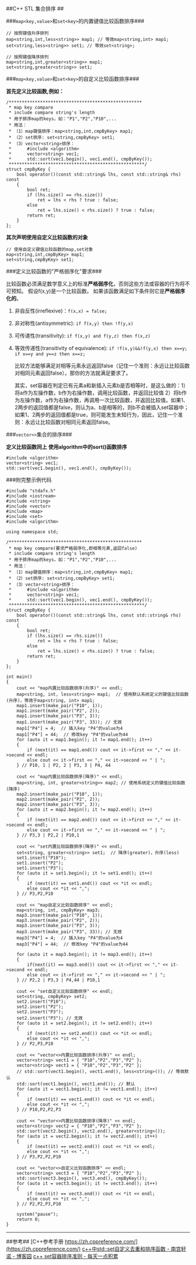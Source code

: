 ##C++ STL 集合排序 ##

###`map<key,value>`和`set<key>`的内置键值比较函数排序###
```
// 按照键值升序排列
map<string,int,less<string>> map1; // 等效map<string,int> map1; 
set<string,less<string>> set1; // 等效set<string>;

// 按照键值降序排列
map<string,int,greater<string>> map1; 
set<string,greater<string>> set1; 
```

###`map<key,value>`和`set<key>`的自定义比较函数排序###

**首先定义比较函数,例如：**
```
/***************************************************
 * map key compare
 * include compare string's length
 * 用于排序map的keys，如："P1","P2","P10",...
 * 用法：
 * （1）map键值排序：map<string,int,cmpByKey> map1;
 * （2）set排序: set<string,cmpByKey> set1;
 * （3）vector<string>排序：
 *      #include <algorithm>
 *      vector<string> vec1;
 *      std::sort(vec1.begin(), vec1.end(), cmpByKey());
 ****************************************************/
struct cmpByKey {
	bool operator()(const std::string& lhs, const std::string& rhs) const
	{
		bool ret;
		if (lhs.size() == rhs.size())
			ret = lhs < rhs ? true : false;
		else
			ret = lhs.size() < rhs.size() ? true : false;
		return ret;
	}
};
```
**其次声明使用自定义比较函数的对象**
```
// 使用自定义键值比较函数的map,set对象
map<string,int,cmpByKey> map1;
set<string,cmpByKey> set1;
```

###定义比较函数的"严格弱序化"要求###

   比较函数必须满足数学意义上的标准**严格弱序化**，否则这些方法或容器的行为将不可预知。
假设f(x,y)是一个比较函数。 如果该函数满足如下条件则它是**严格弱序化的**。
1. 非自反性(irreflexive)：`f(x,x) = false;`
2. 非对称性(antisymmetric): `if f(x,y) then !f(y,x)`
3. 可传递性(transitivity): `if f(x,y) and f(y,z) then f(x,z)`
4. 等效传递性(transitivity of equivalence):
   `if !f(x,y)&&!f(y,x) then x==y; if x==y and y==z then x==z;`

   比较方法能够满足对相等元素永远返回false（记住一个准则：永远让比较函数对相同元素返回false），那你的方法就满足要求了。

   其实，set容器在判定已有元素a和新插入元素b是否相等时，是这么做的：1）将a作为左操作数，b作为右操作数，调用比较函数，并返回比较值  2）将b作为左操作数，a作为右操作数，再调用一次比较函数，并返回比较值。如果1、2两步的返回值都是false，则认为a、b是相等的，则b不会被插入set容器中；如果1、2两步的返回值都是true，则可能发生未知行为，因此，记住一个准则：永远让比较函数对相同元素返回false。

###`vector<>`集合的排序###

**定义比较函数同上**
**使用algorithm中的sort()函数排序**
```
#include <algorithm>
vector<string> vec1;
std::sort(vec1.begin(), vec1.end(), cmpByKey());
```

###附完整示例代码

```
#include "stdafx.h"
#include <iostream>
#include <string>
#include <vector>
#include <map>
#include <set>
#include <algorithm>

using namespace std;

/***************************************************
 * map key compare(要求严格弱序化,即相等元素,返回false)
 * include compare string's length
 * 用于排序map的keys，如："P1","P2","P10",...
 * 用法：
 * （1）map键值排序：map<string,int,cmpByKey> map1;
 * （2）set排序: set<string,cmpByKey> set1;
 * （3）vector<string>排序：
 *      #include <algorithm>
 *      vector<string> vec1;
 *      std::sort(vec1.begin(), vec1.end(), cmpByKey());
 ****************************************************/
struct cmpByKey {
	bool operator()(const std::string& lhs, const std::string& rhs) const
	{
		bool ret;
		if (lhs.size() == rhs.size())
			ret = lhs < rhs ? true : false;
		else
			ret = lhs.size() < rhs.size() ? true : false;
		return ret;
	}
};

int main()
{
	cout << "map内置比较函数排序(升序)" << endl;
	map<string, int, less<string>> map1;  // 使用默认系统定义的键值比较函数(升序)，等效于map<string, int> map1;
	map1.insert(make_pair("P10", 1));
	map1.insert(make_pair("P2", 2));
	map1.insert(make_pair("P3", 3));
	map1.insert(make_pair("P3", 33)); // 无效
	map1["P4"] = 4;  // 插入key "P4"的value为4
	map1["P4"] = 44;  // 修改key "P4"的value为44
	for (auto it = map1.begin(); it != map1.end(); it++)
	{
		if (next(it) == map1.end()) cout << it->first << "," << it->second << endl;
		else cout << it->first << "," << it->second << " | ";
	} // P10, 1 | P2, 2 | P3, 3 | P4, 44

	cout << "map内置比较函数排序(降序)" << endl;
	map<string, int, greater<string>> map2; // 使用系统定义的键值比较函数(降序)
	map2.insert(make_pair("P10", 1));
	map2.insert(make_pair("P2", 2));
	map2.insert(make_pair("P3", 3));
	for (auto it = map2.begin(); it != map2.end(); it++)
	{
		if (next(it) == map2.end()) cout << it->first << "," << it->second << endl;
		else cout << it->first << "," << it->second << " | ";
	} // P3,3 | P2,2 | P10,1

	cout << "set内置比较函数排序(降序)" << endl;
	set<string, greater<string>> set1;  // 降序(greater)，升序(less)
	set1.insert("P10");
	set1.insert("P2");
	set1.insert("P3");
	for (auto it = set1.begin(); it != set1.end(); it++)
	{
		if (next(it) == set1.end()) cout << *it << endl;
		else cout << *it << ",";
	} // P3,P2,P10
	
	cout << "map自定义比较函数排序" << endl;
	map<string, int, cmpByKey> map3;
	map3.insert(make_pair("P10", 1));
	map3.insert(make_pair("P2", 2));
	map3.insert(make_pair("P3", 3));
	map3.insert(make_pair("P3", 33)); // 无效
	map3["P4"] = 4;  // 插入key "P4"的value为4
	map3["P4"] = 44;  // 修改key "P4"的value为44

	for (auto it = map3.begin(); it != map3.end(); it++)
	{
		if(next(it) == map3.end()) cout << it->first << "," << it->second << endl;
		else cout << it->first << "," << it->second << " | ";
	} // P2,2 | P3,3 | P4,44 | P10,1

	cout << "set自定义比较函数排序" << endl;
	set<string, cmpByKey> set2;
	set2.insert("P10");
	set2.insert("P2");
	set2.insert("P3");
	set2.insert("P3"); // 无效
	for (auto it = set2.begin(); it != set2.end(); it++)
	{
		if (next(it) == set2.end()) cout << *it << endl;
		else cout << *it << ",";
	} // P2,P3,P10
	
	cout << "vector<>内置比较函数排序(升序)" << endl;
	vector<string> vect1 = { "P10","P2","P3","P2" };
	vector<string> vect1 = { "P10","P2","P3","P2" };
	// std::sort(vect1.begin(), vect1.end(), less<string>()); // 等效默认
    std::sort(vect1.begin(), vect1.end()); // 默认
	for (auto it = vect1.begin(); it != vect1.end(); it++)
	{
		if (next(it) == vect1.end()) cout << *it << endl;
		else cout << *it << ",";
	} // P10,P2,P2,P3

	cout << "vector<>内置比较函数排序(降序)" << endl;
	vector<string> vect2 = { "P10","P2","P3","P2" };
	std::sort(vect2.begin(), vect2.end(), greater<string>());
	for (auto it = vect2.begin(); it != vect2.end(); it++)
	{
		if (next(it) == vect2.end()) cout << *it << endl;
		else cout << *it << ",";
	} // P3,P2,P2,P10

	cout << "vector<>自定义比较函数排序" << endl;
	vector<string> vect3 = { "P10","P2","P3","P2" };
	std::sort(vect3.begin(), vect3.end(), cmpByKey());
	for (auto it = vect3.begin(); it != vect3.end(); it++)
	{
		if (next(it) == vect3.end()) cout << *it << endl;
		else cout << *it << ",";
	} // P2,P2,P3,P10

	system("pause");
    return 0;
}

```

************************************************************
##参考##
[C++参考手册 https://zh.cppreference.com/](https://zh.cppreference.com/)
[c++中std::set自定义去重和排序函数 - 南宫轩诺 - 博客园](https://www.cnblogs.com/litaozijin/p/6665595.html)
[c++ set容器排序准则 - 每天一点积累](https://www.cnblogs.com/hong2016/p/6700146.html)